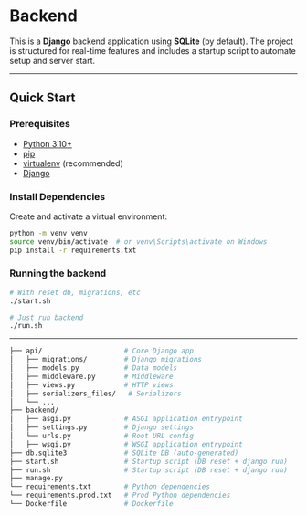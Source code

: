 # Backend

This is a **Django** backend application using **SQLite** (by default). The project is structured for real-time features and includes a startup script to automate setup and server start.

---

## Quick Start

### Prerequisites

- [Python 3.10+](https://www.python.org/downloads/)
- [pip](https://pip.pypa.io/en/stable/)
- [virtualenv](https://virtualenv.pypa.io/) (recommended)
- [Django](https://www.djangoproject.com/)

### Install Dependencies

Create and activate a virtual environment:

```bash
python -m venv venv
source venv/bin/activate  # or venv\Scripts\activate on Windows
pip install -r requirements.txt
```

### Running the backend

```bash
# With reset db, migrations, etc
./start.sh

# Just run backend
./run.sh
```

---

```bash
├── api/                    # Core Django app
│   ├── migrations/         # Django migrations
│   ├── models.py           # Data models
│   ├── middleware.py       # Middleware
│   ├── views.py            # HTTP views
│   ├── serializers_files/   # Serializers
│   └── ...
├── backend/
│   ├── asgi.py             # ASGI application entrypoint
│   ├── settings.py         # Django settings
│   └── urls.py             # Root URL config
│   ├── wsgi.py             # WSGI application entrypoint
├── db.sqlite3              # SQLite DB (auto-generated)
├── start.sh                # Startup script (DB reset + django run)
├── run.sh                  # Startup script (DB reset + django run)
├── manage.py
└── requirements.txt        # Python dependencies
└── requirements.prod.txt   # Prod Python dependencies
└── Dockerfile              # Dockerfile
```

